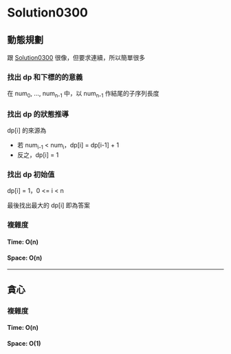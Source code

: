 # Solution0300

## 動態規劃

跟 [Solution0300](Solution0300.md) 很像，但要求連續，所以簡單很多

### 找出 dp 和下標的的意義

在 num<sub>0</sub>, ..., num<sub>n-1</sub> 中，以 num<sub>n-1</sub> 作結尾的子序列長度

### 找出 dp 的狀態推導

dp[i] 的來源為
- 若 num<sub>i-1</sub> < num<sub>i</sub>，dp[i] = dp[i-1] + 1
- 反之，dp[i] = 1

### 找出 dp 初始值

dp[i] = 1，0 <= i < n

最後找出最大的 dp[i] 即為答案

### 複雜度

#### Time: O(n)

#### Space: O(n)

---

## 貪心

### 複雜度

#### Time: O(n)

#### Space: O(1)
